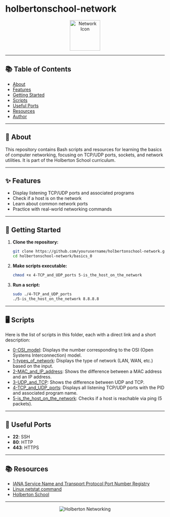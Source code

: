 # holbertonschool-network

<p align="center">
  <img src="https://img.icons8.com/color/96/000000/network-card.png" alt="Network Icon" width="96" height="96"/>
</p>

---

## 📚 Table of Contents
- [About](#about)
- [Features](#features)
- [Getting Started](#getting-started)
- [Scripts](#scripts)
- [Useful Ports](#useful-ports)
- [Resources](#resources)
- [Author](#author)

---

## 📝 About

This repository contains Bash scripts and resources for learning the basics of computer networking, focusing on TCP/UDP ports, sockets, and network utilities. It is part of the Holberton School curriculum.

---

## ✨ Features
- Display listening TCP/UDP ports and associated programs
- Check if a host is on the network
- Learn about common network ports
- Practice with real-world networking commands

---

## 🚀 Getting Started

1. **Clone the repository:**
   ```bash
   git clone https://github.com/yourusername/holbertonschool-network.git
   cd holbertonschool-network/basics_0
   ```
2. **Make scripts executable:**
   ```bash
   chmod +x 4-TCP_and_UDP_ports 5-is_the_host_on_the_network
   ```
3. **Run a script:**
   ```bash
   sudo ./4-TCP_and_UDP_ports
   ./5-is_the_host_on_the_network 8.8.8.8
   ```

---

## 🖥️ Scripts

Here is the list of scripts in this folder, each with a direct link and a short description:

- [0-OSI_model](./0-OSI_model): Displays the number corresponding to the OSI (Open Systems Interconnection) model.
- [1-types_of_network](./1-types_of_network): Displays the type of network (LAN, WAN, etc.) based on the input.
- [2-MAC_and_IP_address](./2-MAC_and_IP_address): Shows the difference between a MAC address and an IP address.
- [3-UDP_and_TCP](./3-UDP_and_TCP): Shows the difference between UDP and TCP.
- [4-TCP_and_UDP_ports](./4-TCP_and_UDP_ports): Displays all listening TCP/UDP ports with the PID and associated program name.
- [5-is_the_host_on_the_network](./5-is_the_host_on_the_network): Checks if a host is reachable via ping (5 packets).

---

## 🔑 Useful Ports
- **22**: SSH
- **80**: HTTP
- **443**: HTTPS

---

## 📚 Resources
- [IANA Service Name and Transport Protocol Port Number Registry](https://www.iana.org/assignments/service-names-port-numbers/service-names-port-numbers.xhtml)
- [Linux netstat command](https://linux.die.net/man/8/netstat)
- [Holberton School](https://www.holbertonschool.com/)

---


<p align="center">
  <img src="https://img.shields.io/badge/holbertonschool-networking-blue" alt="Holberton Networking"/>
</p>